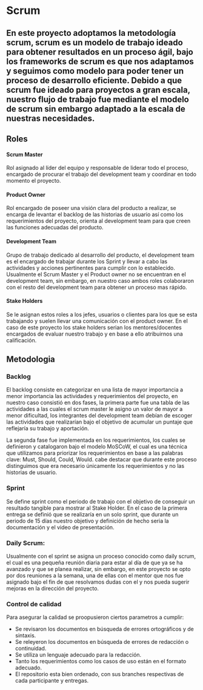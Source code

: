 

# Scrum

En este proyecto adoptamos la metodología scrum, scrum es un modelo de trabajo ideado para obtener resultados en un proceso ágil, bajo los frameworks de scrum es que nos adaptamos y seguimos como modelo para poder tener un proceso de desarrollo eficiente. Debido a que scrum fue ideado para proyectos a gran escala, nuestro flujo de trabajo fue mediante el modelo de scrum sin embargo adaptado a la escala de nuestras necesidades.
------------
## Roles

#### **Scrum Master**
Rol asignado al líder del equipo y responsable de liderar todo el proceso, encargado de procurar el trabajo del development team y coordinar en todo momento el proyecto.

#### **Product Owner**

Rol encargado de poseer una visión clara del producto a realizar, se encarga de levantar el  backlog de las historias de usuario así como los requerimientos del proyecto, orienta al development team para que creen las funciones adecuadas del producto.

#### **Development Team**

Grupo de trabajo dedicado al desarrollo del producto, el development team es el encargado de trabajar durante los Sprint y llevar a cabo las actividades y acciones pertinentes para cumplir con lo establecido. Usualmente el Scrum Master y el Product owner no se encuentran en el development team, sin embargo, en nuestro caso ambos roles colaboraron con el resto del development team para obtener un proceso mas rápido.

#### **Stake Holders**
Se le asignan estos roles a los jefes, usuarios o clientes para los que se esta trabajando y suelen llevar una comunicación con el product owner. En el caso de este proyecto los stake holders serian los mentores/docentes encargados de evaluar nuestro trabajo y en base a ello atribuirnos una calificación.


## Metodologia

### Backlog 
El backlog consiste en categorizar en una lista de mayor importancia a menor importancia las actividades y requerimientos del proyecto, en nuestro caso consistió en dos fases, la primera parte fue una tabla de las actividades a las cuales el scrum master le asigno un valor de mayor a menor dificultad, los integrantes del development team debían de escoger las actividades que realizarían bajo el objetivo de acumular un puntaje que reflejaría su trabajo y aportación.

La segunda fase fue implementada en los requerimientos, los cuales se definieron y catalogaron bajo el modelo MoSCoW, el cual es una técnica que utilizamos para priorizar los requerimientos en base a las palabras clave: Must, Should, Could, Would. cabe destacar que durante este proceso distinguimos que era necesario únicamente los requerimientos y no las historias de usuario.

### Sprint
Se define sprint como el periodo de trabajo con el objetivo de conseguir un resultado tangible para mostrar al Stake Holder. En el caso de la primera entrega se definió que se realizaría en un solo sprint, que durante un periodo de 15 días nuestro objetivo y definición de hecho seria la documentación y el video de presentación.

### Daily Scrum:
Usualmente con el sprint se asigna un proceso conocido como daily scrum, el cual es una pequeña reunión diaria para estar al día de que ya se ha avanzado y que se planea realizar, sin embargo, en este proyecto se opto por dos reuniones a la semana, una de ellas con el mentor que nos fue asignado bajo el fin de que resolvamos dudas con el y nos pueda sugerir mejoras en la dirección del proyecto.

### Control de calidad

Para asegurar la calidad se proopusieron ciertos parametros a cumplir: 

-	Se revisaron los documentos en búsqueda de errores ortográficos y de sintaxis.
-	Se releyeron los documentos en búsqueda de errores de redacción o continuidad.
-	Se utiliza un lenguaje adecuado para la redacción.
-	Tanto los requerimientos como los casos de uso están en el formato adecuado.
-	El repositorio esta bien ordenado, con sus branches respectivas de cada participante y entregas.

